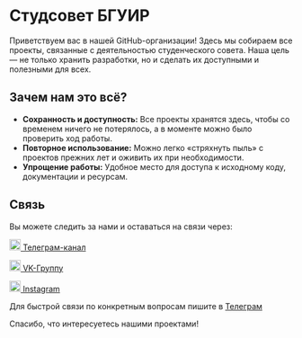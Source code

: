 # Студсовет БГУИР

Приветствуем вас в нашей GitHub-организации! Здесь мы собираем все проекты, связанные с деятельностью студенческого совета. Наша цель — не только хранить разработки, но и сделать их доступными и полезными для всех.

## Зачем нам это всё?

- **Сохранность и доступность:** Все проекты хранятся здесь, чтобы со временем ничего не потерялось, а в моменте можно было проверить ход работы.
- **Повторное использование:** Можно легко «стряхнуть пыль» с проектов прежних лет и оживить их при необходимости.
- **Упрощение работы:** Удобное место для доступа к исходному коду, документации и ресурсам.

## Связь

Вы можете следить за нами и оставаться на связи через:

<a href="https://t.me/studsovet_bsuir_by">
  <p>
    <img src="https://telegram.org/img/website_icon.svg" width="20" />
    Телеграм-канал
  </p>
</a>
<a href="https://vk.com/studsovetbguir">
  <p>
    <img src="https://static.vk.com/vkid/1.1.961/favicon-new-192x192.png?1" width="20" />
    VK-Группу
  </p>
</a>
<a href="https://www.instagram.com/studsovet_bsuir/">
  <p>
    <img src="https://static.cdninstagram.com/rsrc.php/v3/yI/r/VsNE-OHk_8a.png" width="20" />
    Instagram
  </p>
</a>

Для быстрой связи по конкретным вопросам пишите в [Телеграм](https://t.me/yet_another_name)

Спасибо, что интересуетесь нашими проектами!
